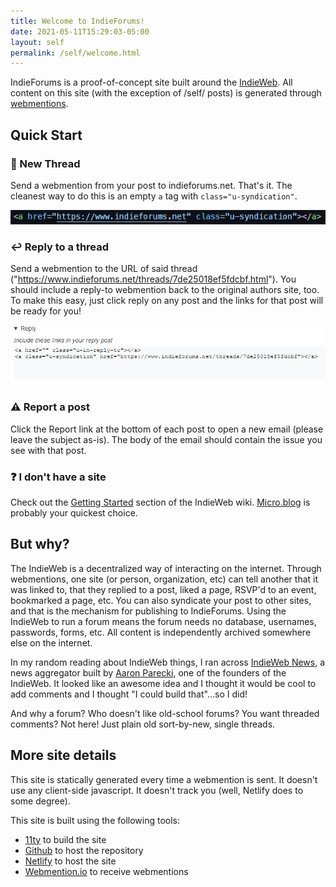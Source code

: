 ```yaml
---
title: Welcome to IndieForums!
date: 2021-05-11T15:29:03-05:00
layout: self
permalink: /self/welcome.html
---
```


IndieForums is a proof-of-concept site built around the [IndieWeb](https://indieweb.org). All content on this site (with the exception of /self/ posts) is generated through [webmentions](https://webmention.io).

## Quick Start

### 📝 New Thread
Send a webmention from your post to indieforums.net. That's it. The cleanest way to do this is an empty `a` tag with `class="u-syndication"`. 

![Example of syndication link](../assets/img/indieforums-syndication-example.png)

### ↩️ Reply to a thread
Send a webmention to the URL of said thread ("https://www.indieforums.net/threads/7de25018ef5fdcbf.html"). You should include a reply-to webmention back to the original authors site, too. To make this easy, just click reply on any post and the links for that post will be ready for you!

![Example of reply](../assets/img/indieforums-reply-example.png)

### ⚠️ Report a post
Click the Report link at the bottom of each post to open a new email (please leave the subject as-is). The body of the email should contain the issue you see with that post.

### ❓ I don't have a site
Check out the [Getting Started](https://indieweb.org/Getting_Started) section of the IndieWeb wiki. [Micro.blog](https://micro.blog) is probably your quickest choice.

## But why?

The IndieWeb is a decentralized way of interacting on the internet. Through webmentions, one site (or person, organization, etc) can tell another that it was linked to, that they replied to a post, liked a page, RSVP'd to an event, bookmarked a page, etc. You can also syndicate your post to other sites, and that is the mechanism for publishing to IndieForums. Using the IndieWeb to run a forum means the forum needs no database, usernames, passwords, forms, etc. All content is independently archived somewhere else on the internet.

In my random reading about IndieWeb things, I ran across [IndieWeb News](https://news.indieweb.org), a news aggregator built by [Aaron Parecki](https://aaronparecki.com), one of the founders of the IndieWeb. It looked like an awesome idea and I thought it would be cool to add comments and I thought "I could build that"...so I did!

And why a forum? Who doesn't like old-school forums? You want threaded comments? Not here! Just plain old sort-by-new, single threads.

## More site details

This site is statically generated every time a webmention is sent. It doesn't use any client-side javascript. It doesn't track you (well, Netlify does to some degree).

This site is built using the following tools:

- [11ty](https://www.11ty.dev) to build the site
- [Github](https://github.com) to host the repository
- [Netlify](https://netlify.com) to host the site
- [Webmention.io](https://webmention.io/) to receive webmentions

<a href="https://www.indieforums.net" class="u-syndication"></a>